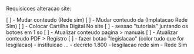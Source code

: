 Requisicoes alteracao site:

[ ] - Mudar conteudo (Rede sim) 
[ ] - Mudar conteudo da (Implatacao Rede Sim)
[ ] - Colocar Cartilha Digital No site 
[ ] - sessao "tutoriais" juntando os botoes em 1 so
[ ] - Atualizar conteudo pagina > manuais
[ ] - Atualizar conteudo PDF > Registro
[ ] - fazer botao "legislacao" (color tudo que for lesgilacao)
    - instituicao ...
    - decreto 1.800
    - lesgilacao rede sim
    - Rede Sim


